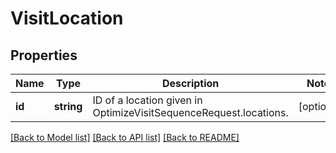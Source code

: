 # VisitLocation

## Properties
Name | Type | Description | Notes
------------ | ------------- | ------------- | -------------
**id** | **string** | ID of a location given in OptimizeVisitSequenceRequest.locations. | [optional] 

[[Back to Model list]](../../README.md#documentation-for-models) [[Back to API list]](../../README.md#documentation-for-api-endpoints) [[Back to README]](../../README.md)

